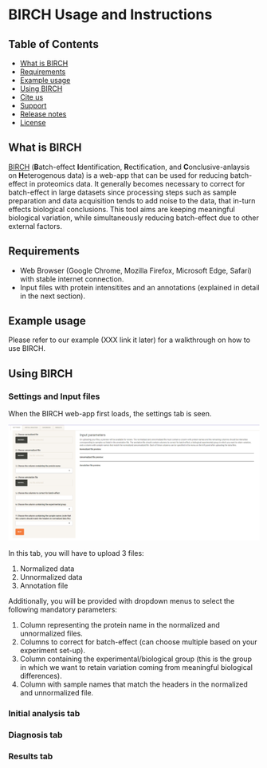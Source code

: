 # BIRCH Usage and Instructions

## Table of Contents
- [What is BIRCH](#what-is-birch)
- [Requirements](#requirements)
- [Example usage](#example-usage)
- [Using BIRCH](#using-pine-gui)
- [Cite us](#cite-us)
- [Support](#support)
- [Release notes](#release-notes)
- [License](#license)

## What is BIRCH
[BIRCH](https://batch-correction-tool.herokuapp.com/) (**B**atch-effect **I**dentification, **R**ectification, and **C**onclusive-anlaysis on **H**eterogenous data) is a web-app that can be used for reducing batch-effect in proteomics data. It generally becomes necessary to correct for batch-effect in large datasets since processing steps such as sample preparation and data acquisition tends to add noise to the data, that in-turn effects biological conclusions. This tool aims are keeping meaningful biological variation, while simultaneously reducing batch-effect due to other external factors. 

## Requirements
- Web Browser (Google Chrome, Mozilla Firefox, Microsoft Edge, Safari) with stable internet connection. 
- Input files with protein intensitites and an annotations (explained in detail in the next section). 

## Example usage
Please refer to our example (XXX link it later) for a walkthrough on how to use BIRCH.

## Using BIRCH

### Settings and Input files
When the BIRCH web-app first loads, the settings tab is seen.

![BIRCH settings page](Images/settings.PNG)

In this tab, you will have to upload 3 files:
1. Normalized data 
2. Unnormalized data 
3. Annotation file

Additionally, you will be provided with dropdown menus to select the following mandatory parameters:
1. Column representing the protein name in the normalized and unnormalized files.
2. Columns to correct for batch-effect (can choose multiple based on your experiment set-up).
3. Column containing the experimental/biological group (this is the group in which we want to retain variation coming from meaningful biological differences).
4. Column with sample names that match the headers in the normalized and unnormalized file. 

### Initial analysis tab

### Diagnosis tab

### Results tab